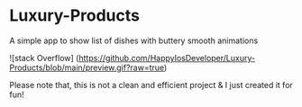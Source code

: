 # Luxury-Products
A simple app to show list of dishes with buttery smooth animations

![stack Overflow] (https://github.com/HappyIosDeveloper/Luxury-Products/blob/main/preview.gif?raw=true)

Please note that, this is not a clean and efficient project & I just created it for fun!
